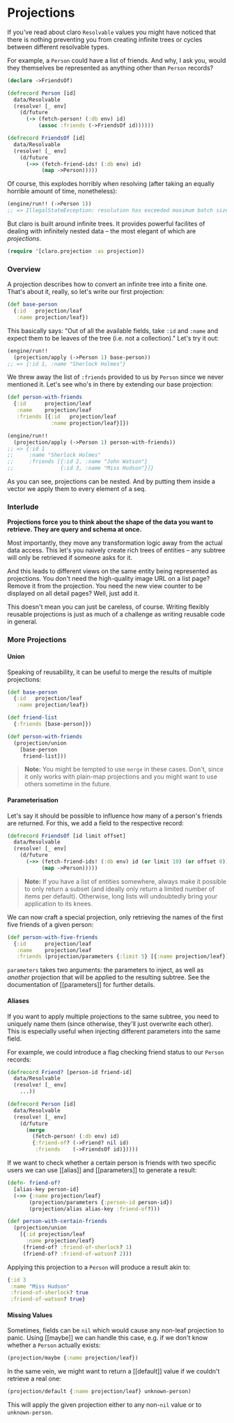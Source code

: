 # Projections

If you've read about claro `Resolvable` values you might have noticed that there
is nothing preventing you from creating infinite trees or cycles between
different resolvable types.

For example, a `Person` could have a list of friends. And why, I ask you, would
they themselves be represented as anything other than `Person` records?

```clojure
(declare ->FriendsOf)

(defrecord Person [id]
  data/Resolvable
  (resolve! [_ env]
    (d/future
      (-> (fetch-person! (:db env) id)
          (assoc :friends (->FriendsOf id))))))

(defrecord FriendsOf [id]
  data/Resolvable
  (resolve! [_ env]
    (d/future
      (->> (fetch-friend-ids! (:db env) id)
           (map ->Person)))))
```

Of course, this explodes horribly when resolving (after taking an equally
horrible amount of time, nonetheless):

```clojure
(engine/run!! (->Person 1))
;; => IllegalStateException: resolution has exceeded maximum batch size
```

But claro is built around infinite trees. It provides powerful facilites of
dealing with infinitely nested data – the most elegant of which are
_projections_.

```clojure
(require '[claro.projection :as projection])
```

### Overview

A projection describes how to convert an infinite tree into a finite one.
That's about it, really, so let's write our first projection:

```clojure
(def base-person
  {:id   projection/leaf
   :name projection/leaf})
```

This basically says: "Out of all the available fields, take `:id` and `:name`
and expect them to be leaves of the tree (i.e. not a collection)." Let's try it
out:

```clojure
(engine/run!!
  (projection/apply (->Person 1) base-person))
;; => {:id 1, :name "Sherlock Holmes"}
```

We threw away the list of `:friends` provided to us by `Person` since we never
mentioned it. Let's see who's in there by extending our base projection:

```clojure
(def person-with-friends
  {:id      projection/leaf
   :name    projection/leaf
   :friends [{:id   projection/leaf
              :name projection/leaf}]})

(engine/run!!
  (projection/apply (->Person 1) person-with-friends))
;; => {:id 1
;;     :name "Sherlock Holmes"
;;     :friends [{:id 2, :name "John Watson"}
;;               {:id 3, :name "Miss Hudson"}]}
```

As you can see, projections can be nested. And by putting them inside a
vector we apply them to every element of a seq.

### Interlude

__Projections force you to think about the shape of the data you want to
retrieve. They are query and schema at once.__

Most importantly, they move any transformation logic away from the actual data
access. This let's you naively create rich trees of entities – any subtree will
only be retrieved if someone asks for it.

And this leads to different views on the same entity being represented as
projections. You don't need the high-quality image URL on a list page? Remove it
from the projection. You need the new view counter to be displayed on all detail
pages? Well, just add it.

This doesn't mean you can just be careless, of course. Writing flexibly reusable
projections is just as much of a challenge as writing reusable code in general.

### More Projections

#### Union

Speaking of reusability, it can be useful to merge the results of multiple
projections:

```clojure
(def base-person
  {:id   projection/leaf
   :name projection/leaf})

(def friend-list
  {:friends [base-person]})

(def person-with-friends
  (projection/union
    [base-person
     friend-list]))
```

> __Note:__ You might be tempted to use `merge` in these cases. Don't, since it
> only works with plain-map projections and you might want to use others
> sometime in the future.

#### Parameterisation

Let's say it should be possible to influence how many of a person's friends are
returned. For this, we add a field to the respective record:

```clojure
(defrecord FriendsOf [id limit offset]
  data/Resolvable
  (resolve! [_ env]
    (d/future
      (->> (fetch-friend-ids! (:db env) id (or limit 10) (or offset 0))
           (map ->Person)))))
```

> __Note:__ If you have a list of entities somewhere, always make it possible to
> only return a subset (and ideally only return a limited number of items per
> default). Otherwise, long lists will undoubtedly bring your application to its
> knees.

We can now craft a special projection, only retrieving the names of the first
five friends of a given person:

```clojure
(def person-with-five-friends
  {:id      projection/leaf
   :name    projection/leaf
   :friends (projection/parameters {:limit 5} [{:name projection/leaf}])})
```

`parameters` takes two arguments: the parameters to inject, as well as _another_
projection that will be applied to the resulting subtree. See the documentation
of [[parameters]] for further details.

#### Aliases

If you want to apply multiple projections to the same subtree, you need to
uniquely name them (since otherwise, they'll just overwrite each other). This is
especially useful when injecting different parameters into the same field.

For example, we could introduce a flag checking friend status to our `Person`
records:

```clojure
(defrecord Friend? [person-id friend-id]
  data/Resolvable
  (resolve! [_ env]
    ...))

(defrecord Person [id]
  data/Resolvable
  (resolve! [_ env]
    (d/future
      (merge
        (fetch-person! (:db env) id)
        {:friend-of? (->Friend? nil id)
         :friends    (->FriendsOf id)}))))
```

If we want to check whether a certain person is friends with two specific users
we can use [[alias]] and [[parameters]] to generate a result:

```clojure
(defn- friend-of?
  [alias-key person-id]
  (->> {:name projection/leaf}
       (projection/parameters {:person-id person-id})
       (projection/alias alias-key :friend-of?)))

(def person-with-certain-friends
  (projection/union
    [{:id projection/leaf
      :name projection/leaf}
     (friend-of? :friend-of-sherlock? 1)
     (friend-of? :friend-of-watson? 2)))
```

Applying this projection to a `Person` will produce a result akin to:

```clojure
{:id 3
 :name "Miss Hudson"
 :friend-of-sherlock? true
 :friend-of-watson? true}
```

#### Missing Values

Sometimes, fields can be `nil` which would cause any non-leaf projection to
panic. Using [[maybe]] we can handle this case, e.g. if we don't know whether a
`Person` actually exists:

```clojure
(projection/maybe {:name projection/leaf})
```

In the same vein, we might want to return a [[default]] value if we couldn't
retrieve a real one:

```clojure
(projection/default {:name projection/leaf} unknown-person)
```

This will apply the given projection either to any non-`nil` value or to
`unknown-person`.
